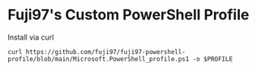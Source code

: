 # Fuji97's Custom PowerShell Profile
Install via curl
```
curl https://github.com/fuji97/fuji97-powershell-profile/blob/main/Microsoft.PowerShell_profile.ps1 -o $PROFILE
```